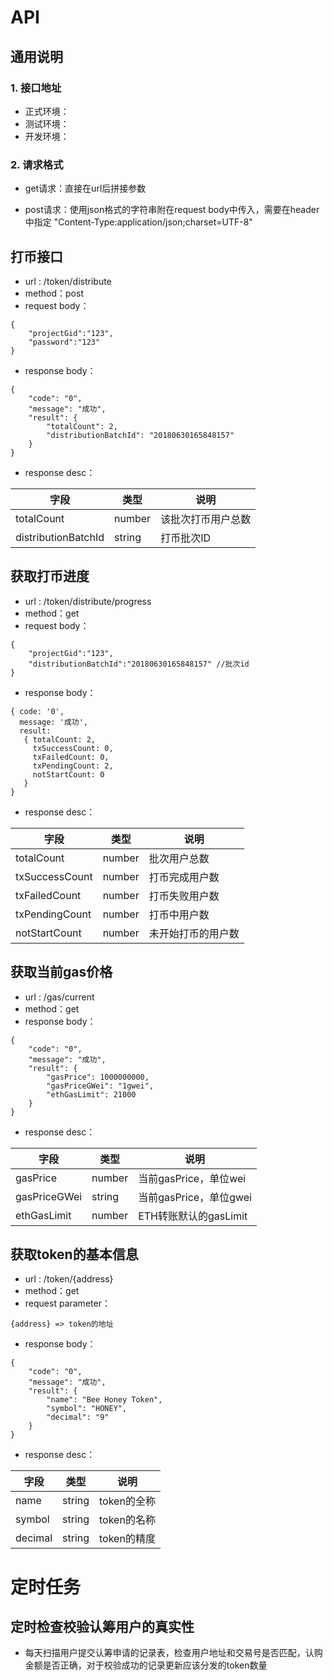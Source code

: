 <!-- toc -->

# API

## 通用说明

### 1. 接口地址

- 正式环境：
- 测试环境：
- 开发环境：

### 2. 请求格式

- get请求：直接在url后拼接参数

- post请求：使用json格式的字符串附在request body中传入，需要在header中指定 "Content-Type:application/json;charset=UTF-8"

## 打币接口

- url : /token/distribute
- method：post
- request body：
```
{
	"projectGid":"123",
	"password":"123"
}
```

- response body：

```
{
    "code": "0",
    "message": "成功",
    "result": {
        "totalCount": 2,
        "distributionBatchId": "20180630165848157"
    }
}
```
- response desc：

| 字段                   | 类型   | 说明               |
| ---------------------- | ------ | ------------------ |
| totalCount            | number | 该批次打币用户总数       |
| distributionBatchId   | string | 打币批次ID   |

## 获取打币进度

- url : /token/distribute/progress
- method：get
- request body：

```
{
	"projectGid":"123",
	"distributionBatchId":"20180630165848157" //批次id
}
```

- response body：

```
{ code: '0',
  message: '成功',
  result:
   { totalCount: 2,
     txSuccessCount: 0,
     txFailedCount: 0,
     txPendingCount: 2,
     notStartCount: 0
   }
}
```
- response desc：

| 字段                   | 类型   | 说明               |
| ----------------------| ------ | ------------------ |
| totalCount            | number | 批次用户总数       |
| txSuccessCount        | number | 打币完成用户数     |
| txFailedCount         | number | 打币失败用户数       |
| txPendingCount        | number | 打币中用户数     |
| notStartCount         | number | 未开始打币的用户数 |

## 获取当前gas价格

- url : /gas/current
- method：get
- response body：

```
{
    "code": "0",
    "message": "成功",
    "result": {
        "gasPrice": 1000000000,
        "gasPriceGWei": "1gwei",
        "ethGasLimit": 21000
    }
}
```

- response desc：

| 字段         | 类型   | 说明                   |
| ------------ | ------ | ---------------------- |
| gasPrice     | number | 当前gasPrice，单位wei  |
| gasPriceGWei | string | 当前gasPrice，单位gwei |
| ethGasLimit  | number | ETH转账默认的gasLimit  |

## 获取token的基本信息

- url : /token/{address}
- method：get
- request parameter：
```
{address} => token的地址
```
- response body：

```
{
    "code": "0",
    "message": "成功",
    "result": {
        "name": "Bee Honey Token",
        "symbol": "HONEY",
        "decimal": "9"
    }
}
```

- response desc：

| 字段         | 类型   | 说明                   |
| ------------ | ------ | ---------------------- |
| name         | string | token的全称  |
| symbol         | string | token的名称 |
| decimal  | string | token的精度  |

# 定时任务

## 定时检查校验认筹用户的真实性

- 每天扫描用户提交认筹申请的记录表，检查用户地址和交易号是否匹配，认购金额是否正确，对于校验成功的记录更新应该分发的token数量



